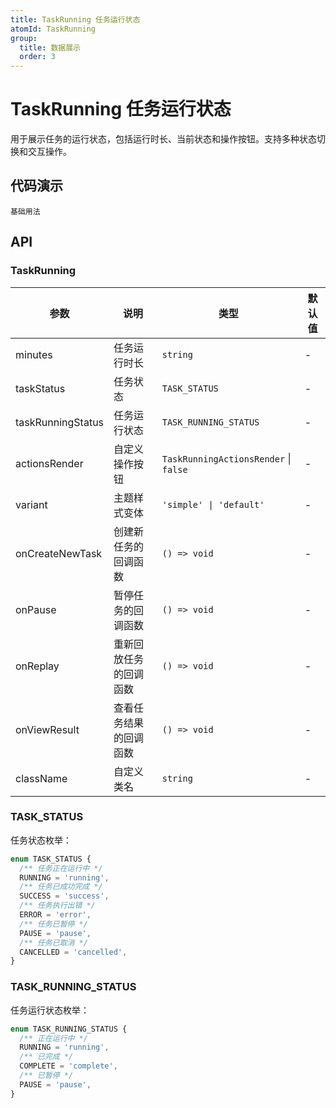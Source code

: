 ```yaml
---
title: TaskRunning 任务运行状态
atomId: TaskRunning
group:
  title: 数据展示
  order: 3
---
```


# TaskRunning 任务运行状态

用于展示任务的运行状态，包括运行时长、当前状态和操作按钮。支持多种状态切换和交互操作。

## 代码演示

<code src="../demos/task-running.tsx">基础用法</code>

## API

### TaskRunning

| 参数              | 说明                   | 类型                  | 默认值 |
| ----------------- | ---------------------- | --------------------- | ------ |
| minutes           | 任务运行时长           | `string`              | -      |
| taskStatus        | 任务状态               | `TASK_STATUS`         | -      |
| taskRunningStatus | 任务运行状态           | `TASK_RUNNING_STATUS` | -      |
| actionsRender     | 自定义操作按钮        | `TaskRunningActionsRender` \| `false` | -      |
| variant           | 主题样式变体           | `'simple' \| 'default'` | -      |
| onCreateNewTask   | 创建新任务的回调函数   | `() => void`          | -      |
| onPause           | 暂停任务的回调函数     | `() => void`          | -      |
| onReplay          | 重新回放任务的回调函数 | `() => void`          | -      |
| onViewResult      | 查看任务结果的回调函数 | `() => void`          | -      |
| className         | 自定义类名             | `string`              | -      |

### TASK_STATUS

任务状态枚举：

```typescript
enum TASK_STATUS {
  /** 任务正在运行中 */
  RUNNING = 'running',
  /** 任务已成功完成 */
  SUCCESS = 'success',
  /** 任务执行出错 */
  ERROR = 'error',
  /** 任务已暂停 */
  PAUSE = 'pause',
  /** 任务已取消 */
  CANCELLED = 'cancelled',
}
```

### TASK_RUNNING_STATUS

任务运行状态枚举：

```typescript
enum TASK_RUNNING_STATUS {
  /** 正在运行中 */
  RUNNING = 'running',
  /** 已完成 */
  COMPLETE = 'complete',
  /** 已暂停 */
  PAUSE = 'pause',
}
```
